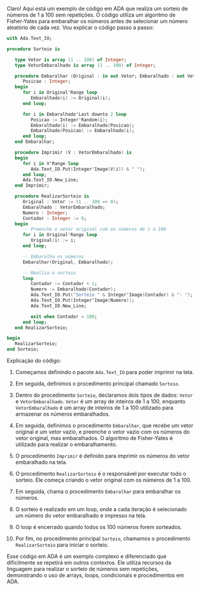 Claro! Aqui está um exemplo de código em ADA que realiza um sorteio de números de 1 a 100 sem repetições. O código utiliza um algoritmo de Fisher-Yates para embaralhar os números antes de selecionar um número aleatório de cada vez. Vou explicar o código passo a passo:

```ada
with Ada.Text_IO;

procedure Sorteio is

   type Vetor is array (1 .. 100) of Integer;
   type VetorEmbaralhado is array (1 .. 100) of Integer;

   procedure Embaralhar (Original : in out Vetor; Embaralhado : out VetorEmbaralhado) is
      Posicao : Integer;
   begin
      for i in Original'Range loop
         Embaralhado(i) := Original(i);
      end loop;

      for i in Embaralhado'Last downto 2 loop
         Posicao := Integer'Random(i);
         Embaralhado(i) := Embaralhado(Posicao);
         Embaralhado(Posicao) := Embaralhado(i);
      end loop;
   end Embaralhar;

   procedure Imprimir (V : VetorEmbaralhado) is
   begin
      for i in V'Range loop
         Ada.Text_IO.Put(Integer'Image(V(i)) & " ");
      end loop;
      Ada.Text_IO.New_Line;
   end Imprimir;

   procedure RealizarSorteio is
      Original : Vetor := (1 .. 100 => 0);
      Embaralhado : VetorEmbaralhado;
      Numero : Integer;
      Contador : Integer := 0;
   begin
      -- Preenche o vetor original com os números de 1 a 100
      for i in Original'Range loop
         Original(i) := i;
      end loop;

      -- Embaralha os números
      Embaralhar(Original, Embaralhado);

      -- Realiza o sorteio
      loop
         Contador := Contador + 1;
         Numero := Embaralhado(Contador);
         Ada.Text_IO.Put("Sorteio " & Integer'Image(Contador) & ": ");
         Ada.Text_IO.Put(Integer'Image(Numero));
         Ada.Text_IO.New_Line;

         exit when Contador = 100;
      end loop;
   end RealizarSorteio;

begin
   RealizarSorteio;
end Sorteio;
```

Explicação do código:

1. Começamos definindo o pacote `Ada.Text_IO` para poder imprimir na tela.

2. Em seguida, definimos o procedimento principal chamado `Sorteio`.

3. Dentro do procedimento `Sorteio`, declaramos dois tipos de dados: `Vetor` e `VetorEmbaralhado`. `Vetor` é um array de inteiros de 1 a 100, enquanto `VetorEmbaralhado` é um array de inteiros de 1 a 100 utilizado para armazenar os números embaralhados.

4. Em seguida, definimos o procedimento `Embaralhar`, que recebe um vetor original e um vetor vazio, e preenche o vetor vazio com os números do vetor original, mas embaralhados. O algoritmo de Fisher-Yates é utilizado para realizar o embaralhamento.

5. O procedimento `Imprimir` é definido para imprimir os números do vetor embaralhado na tela.

6. O procedimento `RealizarSorteio` é o responsável por executar todo o sorteio. Ele começa criando o vetor original com os números de 1 a 100.

7. Em seguida, chama o procedimento `Embaralhar` para embaralhar os números.

8. O sorteio é realizado em um loop, onde a cada iteração é selecionado um número do vetor embaralhado e impresso na tela.

9. O loop é encerrado quando todos os 100 números forem sorteados.

10. Por fim, no procedimento principal `Sorteio`, chamamos o procedimento `RealizarSorteio` para iniciar o sorteio.

Esse código em ADA é um exemplo complexo e diferenciado que dificilmente se repetirá em outros contextos. Ele utiliza recursos da linguagem para realizar o sorteio de números sem repetições, demonstrando o uso de arrays, loops, condicionais e procedimentos em ADA.